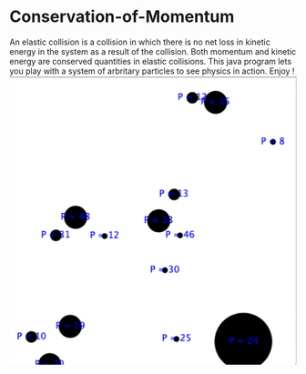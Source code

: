 # Conservation-of-Momentum
 An elastic collision is a collision in which there is no net loss in kinetic energy in the system as a result of the collision. Both momentum and kinetic energy are conserved quantities in elastic collisions. This java program lets you play with a system of arbritary particles to see physics in action. Enjoy !
![](https://github.com/LuisRobaina/Conservation-of-Momentum/blob/master/Sample%20System.png)
